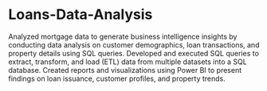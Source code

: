 # Loans-Data-Analysis
Analyzed mortgage data to generate business intelligence insights by conducting data analysis on customer   demographics, loan transactions, and property details using SQL queries.
Developed and executed SQL queries to extract, transform, and load (ETL) data from multiple datasets into a SQL database.
Created reports and visualizations using Power BI to present findings on loan issuance, customer profiles, and property trends.
